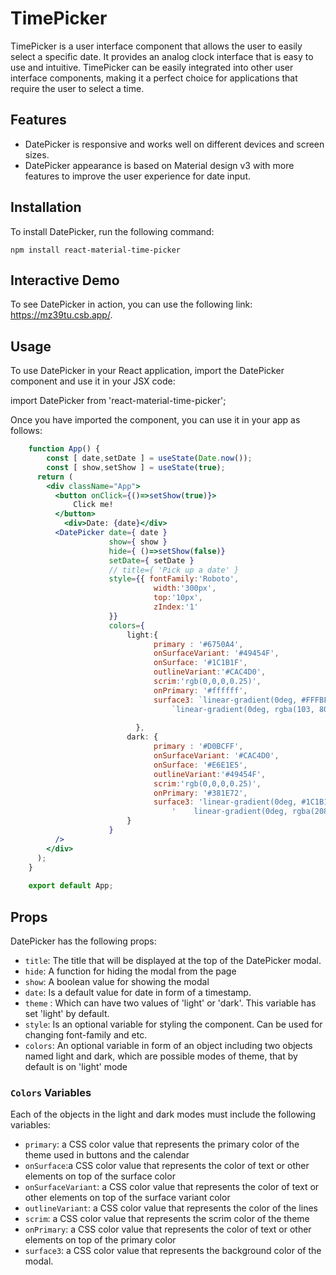 # TimePicker

TimePicker is a user interface component that allows the user to easily select a specific date. It provides an analog clock interface that is easy to use and intuitive. TimePicker can be easily integrated into other user interface components, making it a perfect choice for applications that require the user to select a time.

## Features

- DatePicker is responsive and works well on different devices and screen sizes.
- DatePicker appearance is based on Material design v3 with more features to improve the user experience for date input.

## Installation

To install DatePicker, run the following command:

`npm install react-material-time-picker`

## Interactive Demo

To see DatePicker in action, you can use the following link: https://mz39tu.csb.app/.

## Usage

To use DatePicker in your React application, import the DatePicker component and use it in your JSX code:

import DatePicker from 'react-material-time-picker';

Once you have imported the component, you can use it in your app as follows:

```jsx
    function App() {
        const [ date,setDate ] = useState(Date.now());
        const [ show,setShow ] = useState(true);
      return (
        <div className="App">
          <button onClick={()=>setShow(true)}>
              Click me!
          </button>
            <div>Date: {date}</div>
          <DatePicker date={ date }
                      show={ show }
                      hide={ ()=>setShow(false)}
                      setDate={ setDate }
                      // title={ 'Pick up a date' }
                      style={{ fontFamily:'Roboto',
                                width:'300px',
                                top:'10px',
                                zIndex:'1'
                      }}
                      colors={
                          light:{
                                primary : '#6750A4',
                                onSurfaceVariant: '#49454F',
                                onSurface: '#1C1B1F',
                                outlineVariant:'#CAC4D0',
                                scrim:'rgb(0,0,0,0.25)',
                                onPrimary: '#ffffff',
                                surface3: `linear-gradient(0deg, #FFFBFE, #FFFBFE),` +
                                    `linear-gradient(0deg, rgba(103, 80, 164, 0.11), rgba(103, 80, 164, 0.11))`
        
                            },
                          dark: {
                                primary : '#D0BCFF',
                                onSurfaceVariant: '#CAC4D0',
                                onSurface: '#E6E1E5',
                                outlineVariant:'#49454F',
                                scrim:'rgb(0,0,0,0.25)',
                                onPrimary: '#381E72',
                                surface3: 'linear-gradient(0deg, #1C1B1F, #1C1B1F),' +
                                    '    linear-gradient(0deg, rgba(208, 188, 255, 0.11), rgba(208, 188, 255, 0.11))'
                          }
                      }
          />
        </div>
      );
    }
    
    export default App;
```


## Props

DatePicker has the following props:

- `title`: The title that will be displayed at the top of the DatePicker modal.
- `hide`: A function for hiding the modal from the page
- `show`: A boolean value for showing the modal
- `date`: Is a default value for date in form of a timestamp.
- `theme` : Which can have two values of 'light' or 'dark'. This variable has set 'light' by default.
- `style`: Is an optional variable for styling the component. Can be used for changing font-family and etc.
- `colors`: An optional variable in form of an object including two objects named light and dark, which are possible modes of theme, that by default is on 'light' mode

### `Colors` Variables

Each of the objects in the light and dark modes must include the following variables:
- `primary`: a CSS color value that represents the primary color of the theme used in buttons and the calendar
- `onSurface`:a CSS color value that represents the color of text or other elements on top of the surface color
- `onSurfaceVariant`: a CSS color value that represents the color of text or other elements on top of the surface variant color
- `outlineVariant`: a CSS color value that represents the color of the lines
- `scrim`: a CSS color value that represents the scrim color of the theme
- `onPrimary`: a CSS color value that represents the color of text or other elements on top of the primary color
- `surface3`: a CSS color value that represents the background color of the modal.


